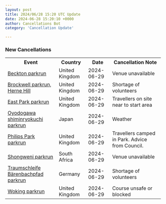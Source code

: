 ```yaml
---
layout: post
title: 2024/06/28 15:20 UTC Update
date: 2024-06-28 15:20:10 +0000
author: Cancellations Bot
category: 'Cancellation Update'

---
```


<h3>New Cancellations</h3>
<div class='hscrollable'>
<table style='width: 100%'>
    <tr>
        <th>Event</th>
        <th>Country</th>
        <th>Date</th>
        <th>Cancellation Note</th>
    </tr>
    <tr>
        <td><a href="https://www.parkrun.org.uk/beckton">Beckton parkrun</a></td>
        <td>United Kingdom</td>
        <td>2024-06-29</td>
        <td>Venue unavailable</td>
    </tr>
    <tr>
        <td><a href="https://www.parkrun.org.uk/brockwell">Brockwell parkrun, Herne Hill</a></td>
        <td>United Kingdom</td>
        <td>2024-06-29</td>
        <td>Shortage of volunteers</td>
    </tr>
    <tr>
        <td><a href="https://www.parkrun.org.uk/eastpark">East Park parkrun</a></td>
        <td>United Kingdom</td>
        <td>2024-06-29</td>
        <td>Travellers on site near to start area</td>
    </tr>
    <tr>
        <td><a href="https://www.parkrun.jp/oyodogawashiminryokuchi">Oyodogawa shiminryokuchi parkrun</a></td>
        <td>Japan</td>
        <td>2024-06-29</td>
        <td>Weather</td>
    </tr>
    <tr>
        <td><a href="https://www.parkrun.org.uk/philipspark">Philips Park parkrun</a></td>
        <td>United Kingdom</td>
        <td>2024-06-29</td>
        <td>Travellers camped in Park. Advice from Council.</td>
    </tr>
    <tr>
        <td><a href="https://www.parkrun.co.za/shongweni">Shongweni parkrun</a></td>
        <td>South Africa</td>
        <td>2024-06-29</td>
        <td>Venue unavailable</td>
    </tr>
    <tr>
        <td><a href="https://www.parkrun.com.de/traumschleifebaerenbachpfad">Traumschleife Bärenbachpfad parkrun</a></td>
        <td>Germany</td>
        <td>2024-06-29</td>
        <td>Shortage of volunteers</td>
    </tr>
    <tr>
        <td><a href="https://www.parkrun.org.uk/woking">Woking parkrun</a></td>
        <td>United Kingdom</td>
        <td>2024-06-29</td>
        <td>Course unsafe or blocked</td>
    </tr>
</table>
</div>
